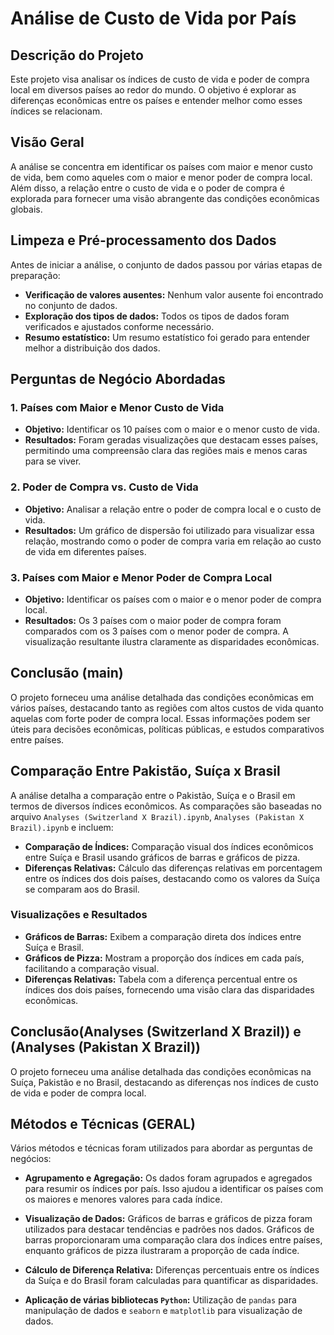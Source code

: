 # Análise de Custo de Vida por País

## Descrição do Projeto
Este projeto visa analisar os índices de custo de vida e poder de compra local em diversos países ao redor do mundo. O objetivo é explorar as diferenças econômicas entre os países e entender melhor como esses índices se relacionam.

## Visão Geral
A análise se concentra em identificar os países com maior e menor custo de vida, bem como aqueles com o maior e menor poder de compra local. Além disso, a relação entre o custo de vida e o poder de compra é explorada para fornecer uma visão abrangente das condições econômicas globais.

## Limpeza e Pré-processamento dos Dados
Antes de iniciar a análise, o conjunto de dados passou por várias etapas de preparação:

- **Verificação de valores ausentes:** Nenhum valor ausente foi encontrado no conjunto de dados.
- **Exploração dos tipos de dados:** Todos os tipos de dados foram verificados e ajustados conforme necessário.
- **Resumo estatístico:** Um resumo estatístico foi gerado para entender melhor a distribuição dos dados.

## Perguntas de Negócio Abordadas

### 1. **Países com Maior e Menor Custo de Vida**
   - **Objetivo:** Identificar os 10 países com o maior e o menor custo de vida.
   - **Resultados:** Foram geradas visualizações que destacam esses países, permitindo uma compreensão clara das regiões mais e menos caras para se viver.

### 2. **Poder de Compra vs. Custo de Vida**
   - **Objetivo:** Analisar a relação entre o poder de compra local e o custo de vida.
   - **Resultados:** Um gráfico de dispersão foi utilizado para visualizar essa relação, mostrando como o poder de compra varia em relação ao custo de vida em diferentes países.

### 3. **Países com Maior e Menor Poder de Compra Local**
   - **Objetivo:** Identificar os países com o maior e o menor poder de compra local.
   - **Resultados:** Os 3 países com o maior poder de compra foram comparados com os 3 países com o menor poder de compra. A visualização resultante ilustra claramente as disparidades econômicas.

## Conclusão (main)
O projeto forneceu uma análise detalhada das condições econômicas em vários países, destacando tanto as regiões com altos custos de vida quanto aquelas com forte poder de compra local. Essas informações podem ser úteis para decisões econômicas, políticas públicas, e estudos comparativos entre países.

## Comparação Entre Pakistão, Suíça x Brasil
A análise detalha a comparação entre o Pakistão, Suíça e o Brasil em termos de diversos índices econômicos. As comparações são baseadas no arquivo `Analyses (Switzerland X Brazil).ipynb`,  `Analyses (Pakistan X Brazil).ipynb` e incluem:

- **Comparação de Índices:** Comparação visual dos índices econômicos entre Suíça e Brasil usando gráficos de barras e gráficos de pizza.
- **Diferenças Relativas:** Cálculo das diferenças relativas em porcentagem entre os índices dos dois países, destacando como os valores da Suíça se comparam aos do Brasil.

### Visualizações e Resultados
- **Gráficos de Barras:** Exibem a comparação direta dos índices entre Suíça e Brasil.
- **Gráficos de Pizza:** Mostram a proporção dos índices em cada país, facilitando a comparação visual.
- **Diferenças Relativas:** Tabela com a diferença percentual entre os índices dos dois países, fornecendo uma visão clara das disparidades econômicas.

## Conclusão(Analyses (Switzerland X Brazil)) e (Analyses (Pakistan X Brazil))
O projeto forneceu uma análise detalhada das condições econômicas na Suíça, Pakistão e no Brasil, destacando as diferenças  nos índices de custo de vida e poder de compra local.

## Métodos e Técnicas (GERAL)
Vários métodos e técnicas foram utilizados para abordar as perguntas de negócios:

- **Agrupamento e Agregação:** Os dados foram agrupados e agregados para resumir os índices por país. Isso ajudou a identificar os países com os maiores e menores valores para cada índice.

- **Visualização de Dados:** Gráficos de barras e gráficos de pizza foram utilizados para destacar tendências e padrões nos dados. Gráficos de barras proporcionaram uma comparação clara dos índices entre países, enquanto gráficos de pizza ilustraram a proporção de cada índice.

- **Cálculo de Diferença Relativa:** Diferenças percentuais entre os índices da Suíça e do Brasil foram calculadas para quantificar as disparidades.

- **Aplicação de várias bibliotecas `Python`:** Utilização de `pandas` para manipulação de dados e `seaborn` e `matplotlib` para visualização de dados.
